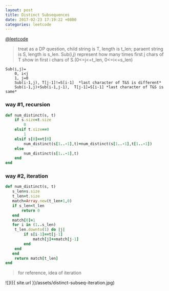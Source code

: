 ```yaml
---
layout: post
title: Distinct Subsequences
date: 2017-02-23 17:19:22 +0800
categories: leetcode
---
```

[@leetcode](https://leetcode.com/problems/distinct-subsequences/)

> treat as a DP question, child string is T, length is t_len; paraent string is S, length is s_len. Sub(i,j) represent how many times first j chars of T show in first i chars of S.(0<=j<=t_len, 0<=i<=s_len)

```
Sub(i,j)=
    0, i<j
    1, j=0
    Sub(i-1,j), T[j-1]!=S[i-1]  *last character of T&S is different*
    Sub(i-1,j)+Sub(i-1,j-1),  T[j-1]=S[i-1] *last character of T&S is same*
```

### way #1, recursion

``` ruby
def num_distinct(s, t)
    if s.size<t.size
        0
    elsif t.size==0
        1
    elsif s[0]==t[0]
        num_distinct(s[1..-1],t)+num_distinct(s[1..-1],t[1..-1])
    else
        num_distinct(s[1..-1],t)
    end
end
```

### way #2, iteration

``` ruby
def num_distinct(s, t)
   s_len=s.size
   t_len=t.size
   match=Array.new(t_len+1,0)
   if s_len<t_len
       return 0
   end
   match[0]=1
   for i in (1..s_len)
    t_len.downto(1) do |j|
        if s[i-1]==t[j-1]
            match[j]+=match[j-1]
        end
    end
   end
    return match[t_len]
end
```

> for reference, idea of iteration

![]({{ site.url }}/assets/distinct-subseq-iteration.jpg)
